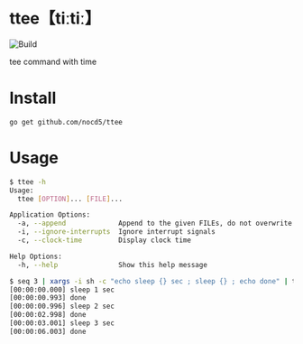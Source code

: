 # ttee【tiːtiː】

![Build](https://github.com/nocd5/ttee/workflows/Build/badge.svg)

tee command with time

# Install

```
go get github.com/nocd5/ttee
```

# Usage

```bash
$ ttee -h
Usage:
  ttee [OPTION]... [FILE]...

Application Options:
  -a, --append             Append to the given FILEs, do not overwrite
  -i, --ignore-interrupts  Ignore interrupt signals
  -c, --clock-time         Display clock time

Help Options:
  -h, --help               Show this help message

$ seq 3 | xargs -i sh -c "echo sleep {} sec ; sleep {} ; echo done" | ttee foo.log
[00:00:00.000] sleep 1 sec
[00:00:00.993] done
[00:00:00.996] sleep 2 sec
[00:00:02.998] done
[00:00:03.001] sleep 3 sec
[00:00:06.003] done
```
